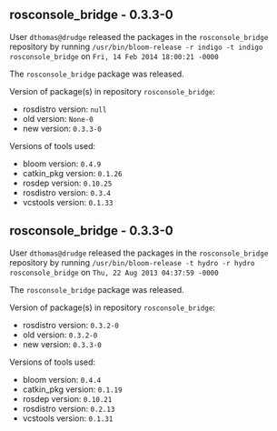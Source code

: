 ## rosconsole_bridge - 0.3.3-0

User `dthomas@drudge` released the packages in the `rosconsole_bridge` repository by running `/usr/bin/bloom-release -r indigo -t indigo rosconsole_bridge` on `Fri, 14 Feb 2014 18:00:21 -0000`

The `rosconsole_bridge` package was released.

Version of package(s) in repository `rosconsole_bridge`:
- rosdistro version: `null`
- old version: `None-0`
- new version: `0.3.3-0`

Versions of tools used:
- bloom version: `0.4.9`
- catkin_pkg version: `0.1.26`
- rosdep version: `0.10.25`
- rosdistro version: `0.3.4`
- vcstools version: `0.1.33`


## rosconsole_bridge - 0.3.3-0

User `dthomas@drudge` released the packages in the `rosconsole_bridge` repository by running `/usr/bin/bloom-release -t hydro -r hydro rosconsole_bridge` on `Thu, 22 Aug 2013 04:37:59 -0000`

The `rosconsole_bridge` package was released.

Version of package(s) in repository `rosconsole_bridge`:
- rosdistro version: `0.3.2-0`
- old version: `0.3.2-0`
- new version: `0.3.3-0`

Versions of tools used:
- bloom version: `0.4.4`
- catkin_pkg version: `0.1.19`
- rosdep version: `0.10.21`
- rosdistro version: `0.2.13`
- vcstools version: `0.1.31`


